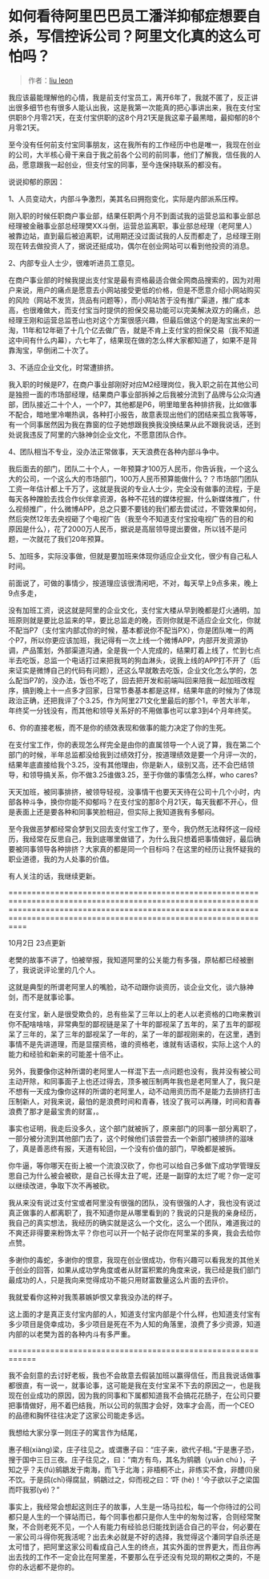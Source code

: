 # 如何看待阿里巴巴员工潘洋抑郁症想要自杀，写信控诉公司？阿里文化真的这么可怕吗？

> 作者：[liu leon](https://www.zhihu.com/question/52258217/answer/238258314)

我应该最能理解他的心情，我是前支付宝员工，离开6年了，我就不匿了，反正讲出很多细节也有很多人能认出我，这是我第一次能真的把心事讲出来，我在支付宝供职8个月零21天，在支付宝供职的这8个月21天是我这辈子最黑暗，最抑郁的8个月零21天。

至今没有任何前支付宝同事朋友，这在我所有的工作经历中也是唯一，我现在创业的公司，大半核心骨干来自于我之前各个公司的前同事，他们了解我，信任我的人品，愿意跟我一起创业，但支付宝的同事，至今连保持联系的都没有。

说说抑郁的原因：

1、人员变动大，内部斗争激烈，美其名曰拥抱变化，实际是内部派系压榨。

刚入职的时候任职商户事业部，结果任职两个月不到面试我的运营总监和事业部总经理被金融事业部总经理樊XX斗倒，运营总监离职，事业部总经理（老阿里人）被靠边站，直到最后被迫离职，试用期还没过面试我的人反而都走了，总经理王刚现在转去做投资人了，据说还挺成功，偶尔在创业网站可以看到他投资的消息。

2、内部专业人士少，很难听进员工意见。

在商户事业部的时候我提出支付宝是最有资格最适合做全网商品搜索的，因为对用户来说，用户的痛点是愿意去小网站接受更低的价格，但是不愿意介绍小网站购买的风险（网站不发货，货品有问题等），而小网站苦于没有推广渠道，推广成本高，也很难做大，而支付宝当时提供的担保交易功能可以完美解决双方的痛点，总经理王刚和运营总监苍山也对这个方案很感兴趣，但最后做这个的是淘宝出来的一淘，11年和12年砸了十几个亿去做广告，就是不肯上支付宝的担保交易（我不知道这中间有什么内幕），六七年了，结果现在做的怎么样大家都知道了，如果不是背靠淘宝，早倒闭二十次了。

3、不适应企业文化，时常遭排挤。

我入职的时候是P7，在商户事业部刚好对应M2经理岗位，我入职之前在其他公司是独担一面的市场部经理，结果商户事业部拆掉之后我被分流到了品牌与公众沟通部，团队接近二十个人，一个P7，其他都是P6，明里暗里各种排挤我，比如做事不配合，暗地里冷嘲热讽，各种打小报告，故意表现出他们的团结来孤立我等等，有一个同事居然因为我在靠窗的位子她想跟我换我没换结果从此不跟我说话，还到处说我违反了阿里的六脉神剑企业文化，不愿意团队合作。

4、团队相当不专业，没办法正常做事，天天浪费在各种内部斗争中。

我后面去的部门，团队二十个人，一年预算才100万人民币，你告诉我，一个这么大的公司，一个这么大的市场部门，100万人民币预算能做什么？？市场部门团队工资一年估计都上千万了，这就是我说的专业人士少，完全没有做事的流程，于是每天各种蹭脸去找合作伙伴拿资源，各种不花钱的媒体挖掘，什么新媒体推广，什么视频推广，什么微博APP，总之只要不要钱的我们都去尝试过，不管效果如何，然后突然12年去央视砸了个电视广告（我至今不知道支付宝投电视广告的目的和原因是什么），花了2000万人民币，据说是高层领导提出要做，所以钱不是问题，一次就花了我们20年预算。

5、加班多，实际没事做，但就是要加班来体现你适应企业文化，很少有自己私人时间。

前面说了，可做的事情少，按道理应该很清闲吧，不对，每天早上9点多来，晚上9点多走，

没有加班工资，说这就是阿里的企业文化，支付宝大楼从早到晚都是灯火通明，加班原则就是要比总监来的早，要比总监走的晚，否则你就是不适应企业文化，你就不配当P7（支付宝内部忒你的时候，基本都说你不配当PX），你是团队唯一的两个P7，所以你更应该加班，我记得有一次上线一个微博APP，内部开发资源协调，产品策划，外部渠道沟通，全是我一个人完成的，结果盯着上线了，忙到七点半去吃饭，总监一个电话打过来把我骂的狗血淋头，说我上线的APP打不开了（后来证实是微博自己的代码有问题），还这么早就敢去吃饭，企业文化怎么学的，怎么配当P7的，没办法，饭也不吃了，回去把开发和前端叫回来陪我一起加班改程序，搞到晚上十一点多才回家，日常节奏基本都是这样，结果年底的时候为了体现政治正确，还把我评了个3.25，作为阿里271文化里最后的那个1，辛苦大半年，年终奖一分钱没有，而其他和领导关系好的不用做事也可以拿3到4个月年终奖。

6、你的直接老板，而不是你的绩效表现和做事的能力决定了你的生死。

在支付宝工作，你的表现怎么样完全是由你的直属领导一个人说了算，我在第二个部门的时候，半年总监都没给我到过绩效打分，按道理绩效是要一个月评一次的，结果年底直接给我个3.25，没有其他理由，你是新人，级别又高，还不会巴结领导，和领导搞关系，你不做3.25谁做3.25，至于你做的事情怎么样，who cares?

天天加班，被同事排挤，被领导轻视，没事情干也要天天待在公司十几个小时，内部各种斗争，换你你能不抑郁吗？在支付宝的那8个月21天，每天我都不开心，但是表面上还是要各种和同事笑脸相迎，但实际上我知道我有多郁闷。

至今我做恶梦都经常会梦到又回去支付宝工作了，至今，我仍然无法释怀这一段经历，我经常在反思自己，我到底哪里做错了，为什么我只想着把事情做好，最后确要被同事领导各种排挤？大家真的都是同一个目标吗？在这里的经历让我怀疑我的职业道德，我的为人处事的价值。

有人关注的话，我继续更新。

============================================================================================================================================================================================================================

10月2日 23点更新

老樊的故事不讲了，怕被举报，我知道阿里的公关能力有多强，原帖都已经被删了，我说说评论里的几个人。



这就是典型的所谓老阿里人的嘴脸，动不动跟你谈资历，谈企业文化，谈六脉神剑，而不是就事论事。

在支付宝，新人是很受欺负的，总有些呆了三年以上的老人以老资格的口吻来教训你不配啥啥啥，非常典型的鄙视链是呆了十年的鄙视呆了五年的，呆了五年的鄙视呆了三年的，呆了三年的鄙视呆了一年的，呆了一年的鄙视刚来的，在这里，遇到事情不是先讲道理，而是显摆资格，谁的资格老，谁就有话语权，实际上这个人的能力和经验和新来的可能差十倍不止。

另外，我要像你这种所谓的老阿里人一样混下去一点问题也没有，我并没有被公司主动开除，和同事面子上也还过得去，顶多被压制两年我也是老阿里人了，我只是不想有一天成为像你这样的所谓的老阿里人，动不动用资历而不是能力去排挤打击压制新人，对我来说，最怕的是浪费时间和青春，钱没了我可以再赚，时间和青春浪费了那才是最宝贵的财富，。

事实也证明，我走后没多久，这个部门就被拆了，原来部门的同事一部分离职了，一部分被分流到其他部门去了，这个时候他们该尝尝去一个新部门被排挤的滋味了，真是善恶终有报，天道有轮回，一个没有价值的部门，早晚都是被拆。


你牛逼，等你哪天在街上被一个流浪汉砍了，你也可以给自己多做下成功学管理反思自己为什么被会被砍，是自己长得太丑了呢，还是一副穿的太烂了呢？你一定可以继续改进，争取下次不再被砍。


我从来没有说过支付宝或者阿里没有很强的团队，没有很强的人才，我也没有说过真正做事的人都离职了，我不知道你是从哪里看到的？我说的只是我的亲身经历，我自己的真实想法，我经历的确实就是这么一个文化，这么一个团队，难道我过的不爽还非得要来粉饰太平？你也可以开一个帖子说你在阿里呆的多爽，我会去给你点赞。


多谢你的毒蛇，多谢你的恨意，我现在创业很成功，你有兴趣可以看我发的其他关于创业的回答，如果从成功学角度或者从财富积累的角度来说，我已经是我们部门最成功的人，只是我向来觉得成功不能只用财富数量这么片面的去评价。

我就爱看你这种对我羡慕嫉妒恨又拿我没办法的样子。



这上面的才是真正支付宝内部的人，知道支付宝内部是个什么样，也知道支付宝有多少项目是侥幸成功，多少项目是死在不为人知的角落里，浪费了多少资源，知道内部的以老樊为首的各种内斗有多严重。

============================================================

我不会刻意的去讨好老板，我也不会故意去假装加班以赢得信任，而且我说话做事都很直，有一说一，就事论事，这可能是我在支付宝呆不下去的原因之一，也是我现在创业成功的原因，因为我的同事和下属都知道我不会搞花花肠子，在公司只要把事情做好，用不着巴结我，所以公司的氛围才会好，效率才会高，而一个CEO的品德和胸怀往往决定了这家公司能走多远。

我想给大家分享一则庄子的寓言作为结尾，

惠子相(xiàng)梁，庄子往见之。或谓惠子曰：“庄子来，欲代子相。”于是惠子恐，搜于国中三日三夜。庄子往见之，曰：“南方有鸟，其名为鹓鶵（yuān chú )，子知之乎？夫(fú)鹓鶵发于南海，而飞于北海；非梧桐不止，非练实不食，非醴(lǐ)泉不饮。于是鸱(chī)得腐鼠，鹓鶵过之，仰而视之曰：‘吓 (hè)！’今子欲以子之梁国而吓我邪(yé)？”

事实上，我经常会想起这则庄子的故事，人生是一场马拉松，每一个你待过的公司都只是人生的一个驿站而已，每个同事也都只是你人生中的匆匆过客，合则经常聚聚，不合则老死不见，一个人有能力有经验总归能找到适合自己的平台，何必要在一家公司斗得你死我活呢？出去未必就是不好的选择，我觉得这个潘同学自杀还是太可惜了，把阿里这家公司看成自己人生的终点，其实外面的世界更大，而且你再出去找的工作不一定会比在阿里差，不要那么在乎还没有兑现的期权之类的，不是你的永远都不是你的。